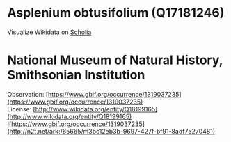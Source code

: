 
Asplenium obtusifolium (Q17181246)
==================================
  
Visualize Wikidata on [Scholia](https://scholia.toolforge.org/taxon/Q17181246)
# National Museum of Natural History, Smithsonian Institution
  
Observation: [https://www.gbif.org/occurrence/1319037235](https://www.gbif.org/occurrence/1319037235)  
License: [http://www.wikidata.org/entity/Q18199165](http://www.wikidata.org/entity/Q18199165)  
![https://www.gbif.org/occurrence/1319037235](http://n2t.net/ark:/65665/m3bc12eb3b-9697-427f-bf91-8adf75270481)